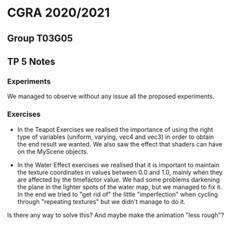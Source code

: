 # CGRA 2020/2021

## Group T03G05

## TP 5 Notes

### Experiments

We managed to observe without any issue all the proposed experiments.

### Exercises

- In the Teapot Exercises we realised the importance of using the right type of variables (uniform, varying, vec4 and vec3) in order to obtain the end result we wanted. We also saw the effect that shaders can have on the MyScene objects.

- In the Water Effect exercises we realised that it is important to maintain the texture coordinates in values between 0.0 and 1.0, mainly when they are affected by the timefactor value. We had some problems darkening the plane in the lighter spots of the water map, but we managed to fix it. In the end we tried to "get rid of" the little "imperfection" when cycling through "repeating textures" but we didn't manage to do it.

Is there any way to solve this? And maybe make the animation "less rough"?
